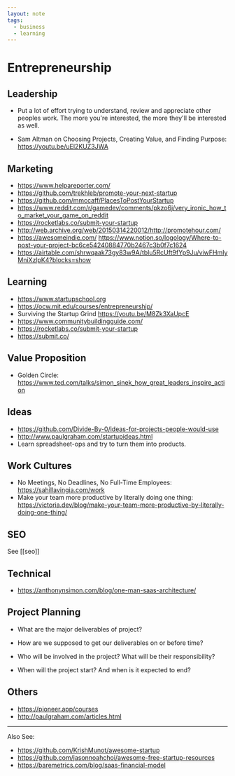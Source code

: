 ```yaml
---
layout: note
tags:
  - business
  - learning
---
```


# Entrepreneurship

## Leadership

- Put a lot of effort trying to understand, review and appreciate other peoples work. The more you're interested, the more they'll be interested as well.

- Sam Altman on Choosing Projects, Creating Value, and Finding Purpose: https://youtu.be/uEl2KUZ3JWA

## Marketing

- https://www.helpareporter.com/
- https://github.com/trekhleb/promote-your-next-startup
- https://github.com/mmccaff/PlacesToPostYourStartup
- https://www.reddit.com/r/gamedev/comments/pkzo6j/very_ironic_how_to_market_your_game_on_reddit
- https://rocketlabs.co/submit-your-startup
- http://web.archive.org/web/20150314220012/http://promotehour.com/
- https://awesomeindie.com/
  https://www.notion.so/logology/Where-to-post-your-project-bc6ce54240884770b2467c3b0f7c1624
- https://airtable.com/shrwqaak73gy83w9A/tblu5RcUft9fYp9Ju/viwFHmIyMniXzlpK4?blocks=show

## Learning

- https://www.startupschool.org
- https://ocw.mit.edu/courses/entrepreneurship/
- Surviving the Startup Grind https://youtu.be/M8Zk3XaUpcE
- https://www.communitybuildingguide.com/
- https://rocketlabs.co/submit-your-startup
- https://submit.co/

## Value Proposition

- Golden Circle: https://www.ted.com/talks/simon_sinek_how_great_leaders_inspire_action

## Ideas

- https://github.com/Divide-By-0/ideas-for-projects-people-would-use
- http://www.paulgraham.com/startupideas.html
- Learn spreadsheet-ops and try to turn them into products.

## Work Cultures

- No Meetings, No Deadlines, No Full-Time Employees: https://sahillavingia.com/work
- Make your team more productive by literally doing one thing: https://victoria.dev/blog/make-your-team-more-productive-by-literally-doing-one-thing/

## SEO

See [[seo]]

## Technical

- https://anthonynsimon.com/blog/one-man-saas-architecture/

## Project Planning

- What are the major deliverables of project?

- How are we supposed to get our deliverables on or before time?

- Who will be involved in the project? What will be their responsibility?

- When will the project start? And when is it expected to end?

## Others

- https://pioneer.app/courses
- http://paulgraham.com/articles.html

---

Also See:

- https://github.com/KrishMunot/awesome-startup
- https://github.com/jasonnoahchoi/awesome-free-startup-resources
- https://baremetrics.com/blog/saas-financial-model
